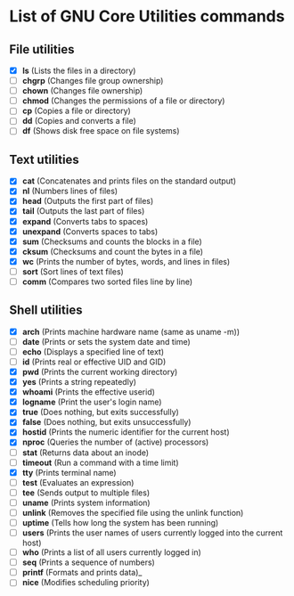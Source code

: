 # List of GNU Core Utilities commands

## File utilities
- [X] **ls** (Lists the files in a directory)
- [ ] **chgrp** (Changes file group ownership)
- [ ] **chown** (Changes file ownership)
- [ ] **chmod** (Changes the permissions of a file or directory)
- [ ] **cp** (Copies a file or directory)
- [ ] **dd** (Copies and converts a file)
- [ ] **df** (Shows disk free space on file systems)

## Text utilities
- [X] **cat** (Concatenates and prints files on the standard output)
- [X] **nl** (Numbers lines of files)
- [X] **head** (Outputs the first part of files)
- [X] **tail** (Outputs the last part of files)
- [X] **expand** (Converts tabs to spaces)
- [X] **unexpand** (Converts spaces to tabs)
- [X] **sum** (Checksums and counts the blocks in a file)
- [X] **cksum** (Checksums and count the bytes in a file)
- [X] **wc** (Prints the number of bytes, words, and lines in files)
- [ ] **sort** (Sort lines of text files)
- [ ] **comm** (Compares two sorted files line by line)

## Shell utilities
- [X] **arch** (Prints machine hardware name (same as uname -m))
- [ ] **date** (Prints or sets the system date and time)
- [ ] **echo** (Displays a specified line of text)
- [ ] **id** (Prints real or effective UID and GID)
- [X] **pwd** (Prints the current working directory)
- [X] **yes** (Prints a string repeatedly)
- [X] **whoami** (Prints the effective userid)
- [X] **logname** (Print the user's login name)
- [X] **true** (Does nothing, but exits successfully)
- [X] **false** (Does nothing, but exits unsuccessfully)
- [X] **hostid** (Prints the numeric identifier for the current host)
- [X] **nproc** (Queries the number of (active) processors)
- [ ] **stat** (Returns data about an inode)
- [ ] **timeout** (Run a command with a time limit)
- [X] **tty** (Prints terminal name)
- [ ] **test** (Evaluates an expression)
- [ ] **tee** (Sends output to multiple files)
- [ ] **uname** (Prints system information)
- [ ] **unlink** (Removes the specified file using the unlink function)
- [ ] **uptime** (Tells how long the system has been running)
- [ ] **users** (Prints the user names of users currently logged into the current host)
- [ ] **who** (Prints a list of all users currently logged in)
- [ ] **seq** (Prints a sequence of numbers)
- [ ] **printf** (Formats and prints data)_
- [ ] **nice** (Modifies scheduling priority)
